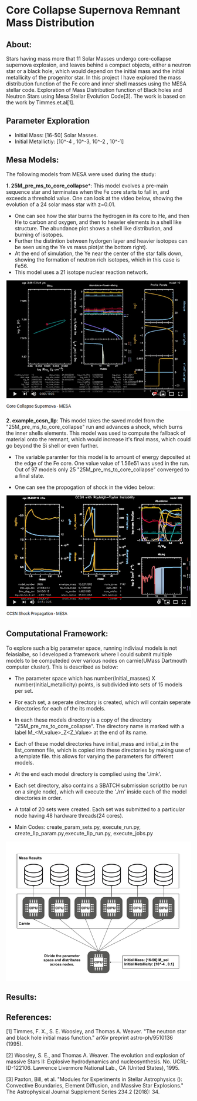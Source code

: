 # Core Collapse Supernova Remnant Mass Distribution

## About:
Stars having mass more that 11 Solar Masses undergo core-collapse supernova explosion, and leaves behind a compact objects, either a neutron star or a black hole, which would depend on the initial mass and the initial metallicity of the progenitor star.
In this project I have explored the mass distribution function of the Fe core and inner shell masses using the MESA stellar code.
Exploration of Mass Distribution function of Black holes and Neutron Stars using Mesa Stellar Evolution Code[3]. The work is based on the work by Timmes.et.al[1].

## Parameter Exploration
- Initial Mass: [16-50] Solar Masses.
- Initial Metallictiy: [10^-4 , 10^-3, 10^-2 , 10^-1]

## Mesa Models:
The following models from MESA were used during the study:

**1. 25M_pre_ms_to_core_collapse***: This model evolves a pre-main sequence star and terminates when the Fe core starts to fall in, and exceeds a threshold value. One can look at the video below, showing the evolution of a 24 solar mass star with z=0.01.
  - One can see how the star burns the hydrogen in its core to He, and then He to carbon and oxygen, and then to heavier elements in a shell like structure. The abundance plot shows a shell like distribution, and burning of isotopes.
  - Further the distintion between hydorgen layer and heavier isotopes can be seen using the Ye vs mass plot(at the bottom right).
  - At the end of simulation, the Ye near the center of the star falls down, showing the formation of neutron rich isotopes, which in this case is Fe56.
  - This model uses a 21 isotope nuclear reaction network.
 
[![Pre-CCSN](https://github.com/vishaltiwari/CCSN_rem_mass_dis/blob/master/images/pre_ccsn.png)](https://youtu.be/7sy38ll-mTc)


**2. example_ccsn_IIp**: This model takes the saved model from the "25M_pre_ms_to_core_collapse" run and advances a shock, which burns the inner shells elements. This model was used to compute the fallback of material onto the remnant, which would increase it's final mass, which could go beyond the Si shell or even further. 

- The variable paramter for this model is to amount of energy deposited at the edge of the Fe core. One value value of 1.56e51 was used in the run. Out of 97 models only 25 "25M_pre_ms_to_core_collapse" converged to a final state.

- One can see the propogation of shock in the video below:

[![CCSN-Shock](https://github.com/vishaltiwari/CCSN_rem_mass_dis/blob/master/images/ccsn_shock.png)](https://youtu.be/y8ilgMQUdqQ)

## Computational Framework:
To explore such a big parameter space, running indiviaul models is not feiasialbe, so I developed a framework where I could submit multiple models to be computeded over various nodes on carnie(UMass Dartmouth computer cluster). This is described as below:

- The parameter space which has number(Initial_masses) X number(Initial_metallicity) points, is subdivided into sets of 15 models  per set.
- For each set, a seperate directory is created, which will contain seperate directories for each of the its models.
- In each these models directory is a copy of the directory "25M_pre_ms_to_core_collapse". The directory name is marked with a label M_<M_value>_Z<Z_Value> at the end of its name.
- Each of these model directories have initial_mass and initial_z in the list_common file, which is copied into these directories by making use of a template file. this allows for varying the parameters for different models.
- At the end each model directory is complied using the './mk'.

- Each set directory, also contains a SBATCH submission script(to be run on a single node), which will execute the './rn' inside each of the model directories in order.

- A total of 20 sets were created. Each set was submitted to a particular node having 48 hardware threads(24 cores).

- Main Codes: create_param_sets.py, execute_run.py, create_IIp_param.py,execute_IIp_run.py, execute_jobs.py

![FrameWork](https://raw.githubusercontent.com/vishaltiwari/CCSN_rem_mass_dis/master/images/Framework_astro_project.png)


## Results:

## References:
[1] Timmes, F. X., S. E. Woosley, and Thomas A. Weaver. "The neutron star and black hole initial mass function." arXiv preprint astro-ph/9510136 (1995). 

[2] Woosley, S. E., and Thomas A. Weaver. The evolution and explosion of massive Stars II: Explosive hydrodynamics and nucleosynthesis. No. UCRL-ID-122106. Lawrence Livermore National Lab., CA (United States), 1995. 

[3] Paxton, Bill, et al. "Modules for Experiments in Stellar Astrophysics (): Convective Boundaries, Element Diffusion, and Massive Star Explosions." The Astrophysical Journal Supplement Series 234.2 (2018): 34.
